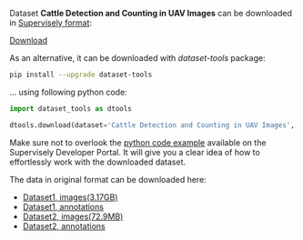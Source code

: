 Dataset **Cattle Detection and Counting in UAV Images** can be downloaded in [Supervisely format](https://developer.supervisely.com/api-references/supervisely-annotation-json-format):

 [Download](https://www.dropbox.com/scl/fi/hk2ff955ztn23jpgfzwti/cattle-detection-and-counting-in-uav-images-DatasetNinja.tar?rlkey=wmhpa2zpprg7pq1bd2aqvj07t&dl=1)

As an alternative, it can be downloaded with *dataset-tools* package:
``` bash
pip install --upgrade dataset-tools
```

... using following python code:
``` python
import dataset_tools as dtools

dtools.download(dataset='Cattle Detection and Counting in UAV Images', dst_dir='~/dataset-ninja/')
```
Make sure not to overlook the [python code example](https://developer.supervisely.com/getting-started/python-sdk-tutorials/iterate-over-a-local-project) available on the Supervisely Developer Portal. It will give you a clear idea of how to effortlessly work with the downloaded dataset.

The data in original format can be downloaded here:

- [Dataset1, images(3.17GB)](http://bird.nae-lab.org/cattle/Dataset1.zip)
- [Dataset1, annotations](http://bird.nae-lab.org/cattle/dataset1_annotation.txt)
- [Dataset2, images(72.9MB)](http://bird.nae-lab.org/cattle/Dataset2.zip)
- [Dataset2, annotations](http://bird.nae-lab.org/cattle/dataset1_annotation.txt)
